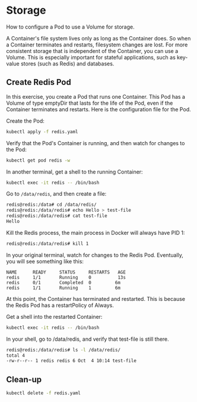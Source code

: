 # Storage

How to configure a Pod to use a Volume for storage.

A Container's file system lives only as long as the Container does. So when a Container terminates and restarts, filesystem changes are lost. For more consistent storage that is independent of the Container, you can use a Volume. This is especially important for stateful applications, such as key-value stores (such as Redis) and databases.

## Create Redis Pod

In this exercise, you create a Pod that runs one Container. This Pod has a Volume of type emptyDir that lasts for the life of the Pod, even if the Container terminates and restarts. Here is the configuration file for the Pod.

Create the Pod:

```bash
kubectl apply -f redis.yaml
```

Verify that the Pod's Container is running, and then watch for changes to the Pod:

```bash
kubectl get pod redis -w
```

In another terminal, get a shell to the running Container:

```bash
kubectl exec -it redis -- /bin/bash
```

Go to `/data/redis`, and then create a file:

```bash
redis@redis:/data# cd /data/redis/
redis@redis:/data/redis# echo Hello > test-file
redis@redis:/data/redis# cat test-file
Hello
```

Kill the Redis process, the main process in Docker will always have PID 1:

```bash
redis@redis:/data/redis# kill 1
```

In your original terminal, watch for changes to the Redis Pod. Eventually, you will see something like this:

```
NAME      READY     STATUS     RESTARTS   AGE
redis     1/1       Running    0          13s
redis     0/1       Completed  0         6m
redis     1/1       Running    1         6m
```

At this point, the Container has terminated and restarted. This is because the Redis Pod has a restartPolicy of Always.

Get a shell into the restarted Container:

```bash
kubectl exec -it redis -- /bin/bash
```

In your shell, go to /data/redis, and verify that test-file is still there.

```bash
redis@redis:/data/redis# ls -l /data/redis/
total 4
-rw-r--r-- 1 redis redis 6 Oct  4 10:14 test-file
```

## Clean-up

```bash
kubectl delete -f redis.yaml
```